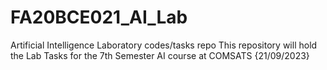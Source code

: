 # FA20BCE021_AI_Lab
Artificial Intelligence Laboratory codes/tasks repo
This repository will hold the Lab Tasks for the 7th Semester AI course at COMSATS {21/09/2023}  
